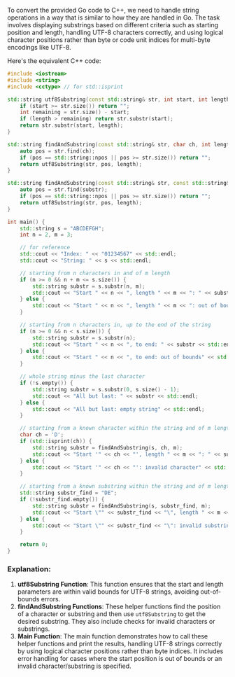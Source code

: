  To convert the provided Go code to C++, we need to handle string operations in a way that is similar to how they are handled in Go. The task involves displaying substrings based on different criteria such as starting position and length, handling UTF-8 characters correctly, and using logical character positions rather than byte or code unit indices for multi-byte encodings like UTF-8.

Here's the equivalent C++ code:

```cpp
#include <iostream>
#include <string>
#include <cctype> // for std::isprint

std::string utf8Substring(const std::string& str, int start, int length) {
    if (start >= str.size()) return "";
    int remaining = str.size() - start;
    if (length > remaining) return str.substr(start);
    return str.substr(start, length);
}

std::string findAndSubstring(const std::string& str, char ch, int length) {
    auto pos = str.find(ch);
    if (pos == std::string::npos || pos >= str.size()) return "";
    return utf8Substring(str, pos, length);
}

std::string findAndSubstring(const std::string& str, const std::string& substr, int length) {
    auto pos = str.find(substr);
    if (pos == std::string::npos || pos >= str.size()) return "";
    return utf8Substring(str, pos, length);
}

int main() {
    std::string s = "ABCDEFGH";
    int n = 2, m = 3;

    // for reference
    std::cout << "Index: " << "01234567" << std::endl;
    std::cout << "String: " << s << std::endl;

    // starting from n characters in and of m length
    if (n >= 0 && n + m <= s.size()) {
        std::string substr = s.substr(n, m);
        std::cout << "Start " << n << ", length " << m << ": " << substr << std::endl;
    } else {
        std::cout << "Start " << n << ", length " << m << ": out of bounds" << std::endl;
    }

    // starting from n characters in, up to the end of the string
    if (n >= 0 && n < s.size()) {
        std::string substr = s.substr(n);
        std::cout << "Start " << n << ", to end: " << substr << std::endl;
    } else {
        std::cout << "Start " << n << ", to end: out of bounds" << std::endl;
    }

    // whole string minus the last character
    if (!s.empty()) {
        std::string substr = s.substr(0, s.size() - 1);
        std::cout << "All but last: " << substr << std::endl;
    } else {
        std::cout << "All but last: empty string" << std::endl;
    }

    // starting from a known character within the string and of m length
    char ch = 'D';
    if (std::isprint(ch)) {
        std::string substr = findAndSubstring(s, ch, m);
        std::cout << "Start '" << ch << "', length " << m << ": " << substr << std::endl;
    } else {
        std::cout << "Start '" << ch << "': invalid character" << std::endl;
    }

    // starting from a known substring within the string and of m length
    std::string substr_find = "DE";
    if (!substr_find.empty()) {
        std::string substr = findAndSubstring(s, substr_find, m);
        std::cout << "Start \"" << substr_find << "\", length " << m << ": " << substr << std::endl;
    } else {
        std::cout << "Start \"" << substr_find << "\": invalid substring" << std::endl;
    }

    return 0;
}
```

### Explanation:
1. **utf8Substring Function**: This function ensures that the start and length parameters are within valid bounds for UTF-8 strings, avoiding out-of-bounds errors.
2. **findAndSubstring Functions**: These helper functions find the position of a character or substring and then use `utf8Substring` to get the desired substring. They also include checks for invalid characters or substrings.
3. **Main Function**: The main function demonstrates how to call these helper functions and print the results, handling UTF-8 strings correctly by using logical character positions rather than byte indices. It includes error handling for cases where the start position is out of bounds or an invalid character/substring is specified.

